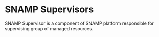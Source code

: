 SNAMP Supervisors
====
SNAMP Supervisor is a component of SNAMP platform responsible for supervising group of managed resources. 

